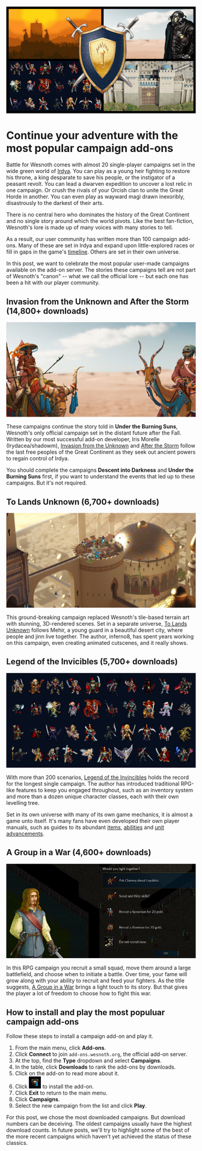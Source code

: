 ![](./featured-image.png)

# Continue your adventure with the most popular campaign add-ons

Battle for Wesnoth comes with almost 20 single-player campaigns set in the wide green world of [Irdya](https://wiki.wesnoth.org/Geography_of_wesnoth). You can play as a young heir fighting to restore his throne, a king desparate to save his people, or the instigator of a peasant revolt. You can lead a dwarven expedition to uncover a lost relic in one campaign. Or crush the rivals of your Orcish clan to unite the Great Horde in another. You can even play as wayward magi drawn inexoribly, disastrously to the darkest of their arts.

There is no central hero who dominates the history of the Great Continent and no single story around which the world pivots. Like the best fan-fiction, Wesnoth's lore is made up of many voices with many stories to tell.

As a result, our user community has written more than 100 campaign add-ons. Many of these are set in Irdya and expand upon little-explored races or fill in gaps in the game's [timeline](https://wiki.wesnoth.org/Timeline_of_Wesnoth). Others are set in their own universe.

In this post, we want to celebrate the most popular user-made campaigns available on the add-on server. The stories these campaigns tell are not part of Wesnoth's "canon" -- what we call the official lore -- but each one has been a hit with our player community.


## Invasion from the Unknown and After the Storm (14,800+ downloads)

![](./after-the-storm.jpg)

These campaigns continue the story told in **Under the Burning Suns**, Wesnoth's only official campaign set in the distant future after the Fall. Written by our most successful add-on developer, Iris Morelle (Irydacea/shadowm), [Invasion from the Unknown](https://r.wesnoth.org/t43309) and [After the Storm](https://r.wesnoth.org/t32091) follow the last free peoples of the Great Continent as they seek out ancient powers to regain control of Irdya.

You should complete the campaigns **Descent into Darkness** and **Under the Burning Suns** first, if you want to understand the events that led up to these campaigns. But it's not required.


## To Lands Unknown (6,700+ downloads)

![](./to-lands-unknown.jpg)

This ground-breaking campaign replaced Wesnoth's tile-based terrain art with stunning, 3D-rendered scenes. Set in a separate universe, [To Lands Unknown](https://r.wesnoth.org/t31799) follows Mehir, a young guard in a beautiful desert city, where people and jinn live together. The author, inferno8, has spent years working on this campaign, even creating animated cutscenes, and it really shows.


## Legend of the Invicibles (5,700+ downloads)

![](./legend-of-the-invincibles.jpg)

With more than 200 scenarios, [Legend of the Invincibles](https://r.wesnoth.org/t32384) holds the record for the longest single campaign. The author has introduced traditional RPG-like features to keep you engaged throughout, such as an inventory system and more than a dozen unique character classes, each with their own levelling tree.

Set in its own universe with many of its own game mechanics, it is almost a game unto itself. It's many fans have even developed their own player manuals, such as guides to its abundant [items](https://wiki.wesnoth.org/LotI_Items), [abilities](https://wiki.wesnoth.org/LotI_Abilities) and [unit advancements](https://wiki.wesnoth.org/LotI_Unit_Advancements).



## A Group in a War (4,600+ downloads)

![](./a-group-in-a-war.png)

In this RPG campaign you recruit a small squad, move them around a large battlefield, and choose when to initiate a battle. Over time, your fame will grow along with your ability to recruit and feed your fighters. As the title suggests, [A Group in a War](https://r.wesnoth.org/t41451) brings a light touch to its story. But that gives the player a lot of freedom to choose how to fight this war.

## How to install and play the most populuar campaign add-ons

Follow these steps to install a campaign add-on and play it.

1. From the main menu, click **Add-ons**.
2. Click **Connect** to join `add-ons.wesnoth.org`, the official add-on server.
3. At the top, find the **Type** dropdown and select **Campaigns**.
4. In the table, click **Downloads** to rank the add-ons by downloads.
7. Click on the add-on to read more about it.
8. Click ![](../../../resources/addon-download-icon-small.png) to install the add-on.
9. Click **Exit** to return to the main menu.
10. Click **Campaigns**.
11. Select the new campaign from the list and click **Play**.

For this post, we chose the most downloaded campaigns. But download numbers can be deceiving. The oldest campaigns usually have the highest download counts. In future posts, we'll try to highlight some of the best of the more recent campaigns which haven't yet achieved the status of these classics.